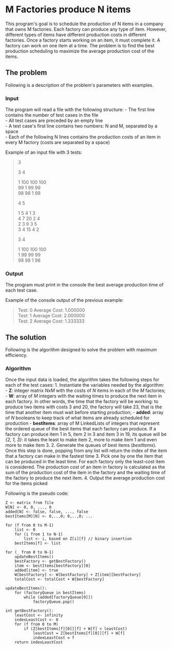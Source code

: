 # M Factories produce N items
This program's goal is to schedule the production of N items in a company that owns M factories.
Each factory can produce any type of item. However, different types of items have different production
costs in different factories. Once a factory starts working on an item, it must complete it. A factory
can work on one item at a time. The problem is to find the best production scheduling to maximize the
average production cost of the items.

## The problem
Following is a description of the problem's parameters with examples.

### Input
The program will read a file with the following structure:
    - The first line contains the number of test cases in the file  
    - All test cases are preceded by an empty line  
    - A test case's first line contains two numbers: N and M, separated by a space  
    - Each of the following N lines contains the production costs of an item in every M factory (costs are separated by a space)  

Example of an input file with 3 tests:
> 3  
>
> 3 4  
>
> 1 100 100 100  
  99 1 99 99  
  98 98 1 98  
>
> 4 5
>
> 1 5 4 1 3  
  4 7 20 2 4  
  2 3 9 3 5  
  3 4 15 4 2  
>
> 3 4
>
> 1 100 100 100  
  1 99 99 99  
  98 98 1 98  
  
### Output
The program must print in the console the best average production time of each test case.

Example of the console output of the previous example:
> Test: 0	Average Cost: 1.000000  
  Test: 1	Average Cost: 2.000000  
  Test: 2	Average Cost: 1.333333  
  
## The solution
Following is the algorithm designed to solve the problem with maximum efficiency.

### Algorithm
Once the input data is loaded, the algorithm takes the following steps for each of the test cases:
    1. Instantiate the variables needed by the algorithm:
        - **Z**: integer matrix _NxM_ with the costs of _N_ items in each of the _M_ factories;
        - **W**: array of _M_ integers with the waiting times to produce the next item in
        each factory. In other words, the time that the factory will be working: to
        produce two items with costs 3 and 20, the factory will take 23, that is the
        time that another item must wait before starting production;
        - **added**: array of _N_ booleans to keep track of what items are already scheduled for production
        - **bestItems**: array of M LinkedLists of integers that represent the ordered queue of the
        best items that each factory can produce. If a factory can produce item 1 in 5, item 2 in 3 and item
        3 in 19, its queue will be _{2, 1, 3}_: it takes the least to make item 2, more to make item 1 and even
        more to make item 3.
    2. Generate the queues of best items (_bestItems_). Once this step is done, popping from any list
    will return the index of the item that a factory can make in the fastest time
    3. Pick one by one the item that can be produced in the least time. For each factory only the least-cost item
    is considered. The production cost of an item in factory is calculated as the sum of the production
    cost of the item in the factory and the waiting time of the factory to produce the next item.
    4. Output the average production cost for the items picked

Following is the pseudo code:
```
Z <- matrix from file  
W[N] <- 0, 0, ..., 0  
added[N] <- false, false, ..., false  
bestItems[M][N] <- 0,..,0; 0,..,0; ...  

for (f from 0 to M-1)  
    list <- 0  
    for (i from 1 to N-1)  
        list <- i, based on Z[i][f] // binary insertion  
    bestItems[f] <- list  

for (_ from 0 to N-1)  
    updateBestItems()  
    bestFactory <- getBestFactory()
    item <- bestItems[bestFactory][0]
    added[item] <- true
    W[bestFactory] <- W[bestFactory] + Z[item][bestFactory]
    totalCost <- totalCost + W[bestFactory]

updateBestItems():  
    for (factoryQueue in bestItems)  
        while (added[factoryQueue[0]])
            factoryQueue.pop()

int getBestFactory():  
    leastCost <- infinity
    indexLeastCost <- 0
    for (f from 0 to M)
        if (Z[bestItems[f][0]][f] + W[f] < leastCost)
            leastCost = Z[bestItems[f][0]][f] + W[f]
            indexLeastCost = f
    return indexLeastCost
```
